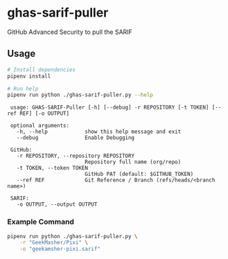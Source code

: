 # ghas-sarif-puller

GitHub Advanced Security to pull the SARIF

## Usage

```bash
# Install dependencies
pipenv install

# Run help
pipenv run python ./ghas-sarif-puller.py --help
```

~~~
 usage: GHAS-SARIF-Puller [-h] [--debug] -r REPOSITORY [-t TOKEN] [--ref REF] [-o OUTPUT]
 
 optional arguments:
   -h, --help            show this help message and exit
   --debug               Enable Debugging
 
 GitHub:
   -r REPOSITORY, --repository REPOSITORY
                         Repository full name (org/repo)
   -t TOKEN, --token TOKEN
                         GitHub PAT (default: $GITHUB_TOKEN)
   --ref REF             Git Reference / Branch (refs/heads/<branch name>)
 
 SARIF:
   -o OUTPUT, --output OUTPUT
~~~

### Example Command

```bash
pipenv run python ./ghas-sarif-puller.py \
    -r "GeekMasher/Pixi" \
    -o "geekamsher-pixi.sarif"
```
